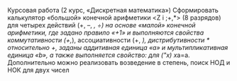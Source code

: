 Курсовая работа (2 курс, «Дискретная математика»)
Сформировать калькулятор «большой» конечной арифметики <Z i ;+,*> (8 разрядов) для
четырех действий (+, –, *, ÷) на основе «малой» конечной арифметики, где задано правило
«+1» и выполняются свойства коммутативности (+,*), ассоциативности (+, *),
дистрибутивности * относительно +, заданы аддитивная единица «a» и
мультипликативная единица «b», а также выполняется свойство: для ("х) х*a=a.
Дополнительно можно реализовать возведение в степень, поиск НОД и НОК для двух
чисел
